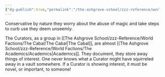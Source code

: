 ```yaml
---
{"dg-publish":true,"permalink":"/the-ashgrove-school/zzz-reference/world-factions/the-cabal/the-curators/"}
---
```


Conservative by nature they worry about the abuse of magic and take steps to curb use they deem unseemly.

The Curators, as a group in [[The Ashgrove School/zzz-Reference/World Factions/The Cabal/The Cabal\|The Cabal]], are almost [[The Ashgrove School/zzz-Reference/World Factions/The Academics/Academics\|Academics]]. They document, they store away things of interest. One never knows what a Curator might have squirreled away in a vault somewhere. If a Curator is showing interest, it must be novel, or important, to someone!